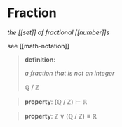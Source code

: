 # Fraction

_the [[set]] of fractional [[number]]s_

see [[math-notation]]

> **definition**:
>
> _a fraction that is not an integer_
>
> $\mathbb Q\ /\ \mathbb Z$

> **property**: $(\mathbb Q\ /\ \mathbb Z) \vdash \mathbb R$

> **property**: $\mathbb Z \lor (\mathbb Q \mathbb\ /\ \mathbb Z) \equiv \mathbb R$
